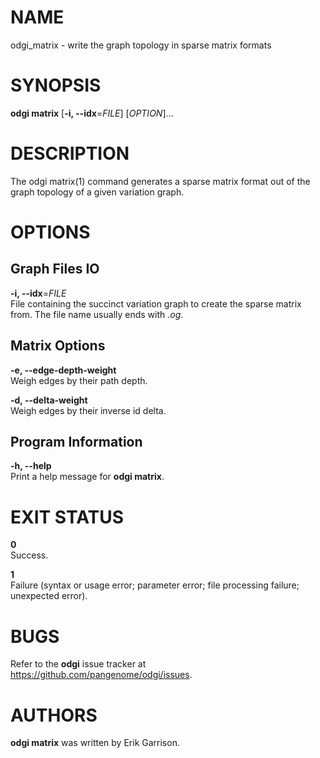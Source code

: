 # NAME

odgi\_matrix - write the graph topology in sparse matrix formats

# SYNOPSIS

**odgi matrix** \[**-i, --idx**=*FILE*\] \[*OPTION*\]…

# DESCRIPTION

The odgi matrix(1) command generates a sparse matrix format out of the graph topology of a given variation graph.

# OPTIONS

## Graph Files IO

**-i, --idx**=*FILE*  
File containing the succinct variation graph to create the sparse matrix from. The file name usually ends with *.og*.

## Matrix Options

**-e, --edge-depth-weight**  
Weigh edges by their path depth.

**-d, --delta-weight**  
Weigh edges by their inverse id delta.

## Program Information

**-h, --help**  
Print a help message for **odgi matrix**.

# EXIT STATUS

**0**  
Success.

**1**  
Failure (syntax or usage error; parameter error; file processing failure; unexpected error).

# BUGS

Refer to the **odgi** issue tracker at <https://github.com/pangenome/odgi/issues>.

# AUTHORS

**odgi matrix** was written by Erik Garrison.
